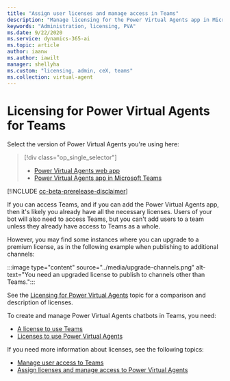```yaml
---
title: "Assign user licenses and manage access in Teams"
description: "Manage licensing for the Power Virtual Agents app in Microsoft Teams."
keywords: "Administration, licensing, PVA"
ms.date: 9/22/2020
ms.service: dynamics-365-ai
ms.topic: article
author: iaanw
ms.author: iawilt
manager: shellyha
ms.custom: "licensing, admin, ceX, teams"
ms.collection: virtual-agent
---
```


# Licensing for Power Virtual Agents for Teams

Select the version of Power Virtual Agents you're using here:

> [!div class="op_single_selector"]
> - [Power Virtual Agents web app](../requirements-licensing.md)
> - [Power Virtual Agents app in Microsoft Teams](requirements-licensing-teams.md)

[!INCLUDE [cc-beta-prerelease-disclaimer](includes/cc-beta-prerelease-disclaimer-teams.md)]


If you can access Teams, and if you can add the Power Virtual Agents app, then it's likely you already have all the necessary licenses. Users of your bot will also need to access Teams, but you can't add users to a team unless they already have access to Teams as a whole.

However, you may find some instances where you can upgrade to a premium license, as in the following example when publishing to additional channels:
   
:::image type="content" source="../media/upgrade-channels.png" alt-text="You need an upgraded license to publish to channels other than Teams.":::

See the [Licensing for Power Virtual Agents](../requirements-licensing-subscriptions.md) topic for a comparison and description of licenses.

To create and manage Power Virtual Agents chatbots in Teams, you need:

- [A license to use Teams](/MicrosoftTeams/user-access)
- [Licenses to use Power Virtual Agents](../requirements-licensing.md)

If you need more information about licenses, see the following topics:

- [Manage user access to Teams](/MicrosoftTeams/user-access)
- [Assign licenses and manage access to Power Virtual Agents](../requirements-licensing.md)







